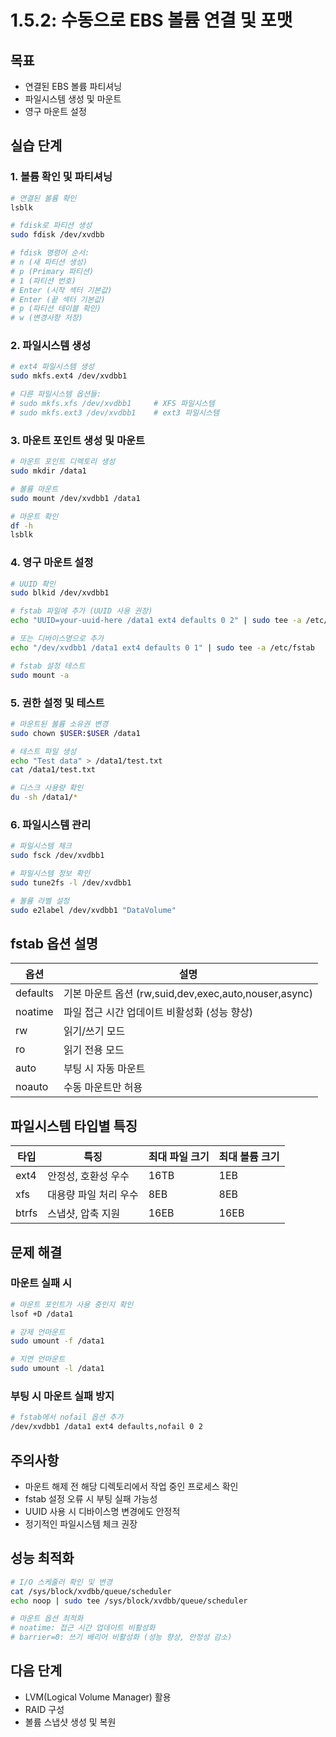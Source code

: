 # 1.5.2: 수동으로 EBS 볼륨 연결 및 포맷

## 목표
* 연결된 EBS 볼륨 파티셔닝
* 파일시스템 생성 및 마운트
* 영구 마운트 설정

## 실습 단계

### 1. 볼륨 확인 및 파티셔닝
```bash
# 연결된 볼륨 확인
lsblk

# fdisk로 파티션 생성
sudo fdisk /dev/xvdbb

# fdisk 명령어 순서:
# n (새 파티션 생성)
# p (Primary 파티션)
# 1 (파티션 번호)
# Enter (시작 섹터 기본값)
# Enter (끝 섹터 기본값)
# p (파티션 테이블 확인)
# w (변경사항 저장)
```

### 2. 파일시스템 생성
```bash
# ext4 파일시스템 생성
sudo mkfs.ext4 /dev/xvdbb1

# 다른 파일시스템 옵션들:
# sudo mkfs.xfs /dev/xvdbb1     # XFS 파일시스템
# sudo mkfs.ext3 /dev/xvdbb1    # ext3 파일시스템
```

### 3. 마운트 포인트 생성 및 마운트
```bash
# 마운트 포인트 디렉토리 생성
sudo mkdir /data1

# 볼륨 마운트
sudo mount /dev/xvdbb1 /data1

# 마운트 확인
df -h
lsblk
```

### 4. 영구 마운트 설정
```bash
# UUID 확인
sudo blkid /dev/xvdbb1

# fstab 파일에 추가 (UUID 사용 권장)
echo "UUID=your-uuid-here /data1 ext4 defaults 0 2" | sudo tee -a /etc/fstab

# 또는 디바이스명으로 추가
echo "/dev/xvdbb1 /data1 ext4 defaults 0 1" | sudo tee -a /etc/fstab

# fstab 설정 테스트
sudo mount -a
```

### 5. 권한 설정 및 테스트
```bash
# 마운트된 볼륨 소유권 변경
sudo chown $USER:$USER /data1

# 테스트 파일 생성
echo "Test data" > /data1/test.txt
cat /data1/test.txt

# 디스크 사용량 확인
du -sh /data1/*
```

### 6. 파일시스템 관리
```bash
# 파일시스템 체크
sudo fsck /dev/xvdbb1

# 파일시스템 정보 확인
sudo tune2fs -l /dev/xvdbb1

# 볼륨 라벨 설정
sudo e2label /dev/xvdbb1 "DataVolume"
```

## fstab 옵션 설명

| 옵션     | 설명                                                  |
| -------- | ----------------------------------------------------- |
| defaults | 기본 마운트 옵션 (rw,suid,dev,exec,auto,nouser,async) |
| noatime  | 파일 접근 시간 업데이트 비활성화 (성능 향상)          |
| rw       | 읽기/쓰기 모드                                        |
| ro       | 읽기 전용 모드                                        |
| auto     | 부팅 시 자동 마운트                                   |
| noauto   | 수동 마운트만 허용                                    |

## 파일시스템 타입별 특징

| 타입  | 특징                  | 최대 파일 크기 | 최대 볼륨 크기 |
| ----- | --------------------- | -------------- | -------------- |
| ext4  | 안정성, 호환성 우수   | 16TB           | 1EB            |
| xfs   | 대용량 파일 처리 우수 | 8EB            | 8EB            |
| btrfs | 스냅샷, 압축 지원     | 16EB           | 16EB           |

## 문제 해결

### 마운트 실패 시
```bash
# 마운트 포인트가 사용 중인지 확인
lsof +D /data1

# 강제 언마운트
sudo umount -f /data1

# 지연 언마운트
sudo umount -l /data1
```

### 부팅 시 마운트 실패 방지
```bash
# fstab에서 nofail 옵션 추가
/dev/xvdbb1 /data1 ext4 defaults,nofail 0 2
```

## 주의사항
* 마운트 해제 전 해당 디렉토리에서 작업 중인 프로세스 확인
* fstab 설정 오류 시 부팅 실패 가능성
* UUID 사용 시 디바이스명 변경에도 안정적
* 정기적인 파일시스템 체크 권장

## 성능 최적화
```bash
# I/O 스케줄러 확인 및 변경
cat /sys/block/xvdbb/queue/scheduler
echo noop | sudo tee /sys/block/xvdbb/queue/scheduler

# 마운트 옵션 최적화
# noatime: 접근 시간 업데이트 비활성화
# barrier=0: 쓰기 배리어 비활성화 (성능 향상, 안정성 감소)
```

## 다음 단계
* LVM(Logical Volume Manager) 활용
* RAID 구성
* 볼륨 스냅샷 생성 및 복원
